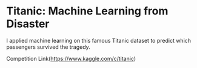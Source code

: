 # Titanic: Machine Learning from Disaster

I applied machine learning on this famous Titanic dataset to predict which passengers survived the tragedy. 

Competition Link(https://www.kaggle.com/c/titanic)
